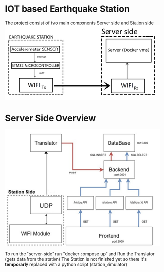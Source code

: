 # IOT based Earthquake Station 
The project consist of two main components Server side and Station side
![image](block_diagram.png)


# Server Side Overview
![Untitled Diagram drawio (3) - Copy](apis.png)

To run the "server-side" run "docker compose up" and Run the Translator (gets data from the station)
The Station is not finished yet so there it's **temporarly** replaced with a python script (station_simulator) 
